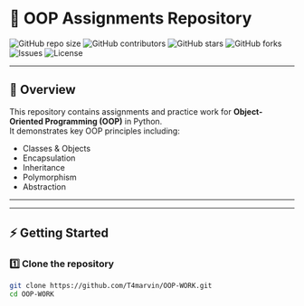 # 🐍 OOP Assignments Repository

![GitHub repo size](https://img.shields.io/github/repo-size/hellobaddies/OOP-WORK?color=blue)
![GitHub contributors](https://img.shields.io/github/contributors/hellobaddies/OOP-WORK)
![GitHub stars](https://img.shields.io/github/stars/hellobaddies/OOP-WORK?style=social)
![GitHub forks](https://img.shields.io/github/forks/hellobaddies/OOP-WORK?style=social)
![Issues](https://img.shields.io/github/issues/hellobaddies/OOP-WORK)
![License](https://img.shields.io/github/license/hellobaddies/OOP-WORK)

---

## 📌 Overview
This repository contains assignments and practice work for **Object-Oriented Programming (OOP)** in Python.  
It demonstrates key OOP principles including:
- Classes & Objects  
- Encapsulation  
- Inheritance  
- Polymorphism  
- Abstraction  

---


---

## ⚡ Getting Started
### 1️⃣ Clone the repository
```bash
git clone https://github.com/T4marvin/OOP-WORK.git
cd OOP-WORK

